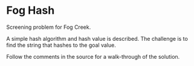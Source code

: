 # Fog Hash

Screening problem for Fog Creek.

A simple hash algorithm and hash value is described. The challenge is to find the string that hashes to the goal value.

Follow the comments in the source for a walk-through of the solution.
